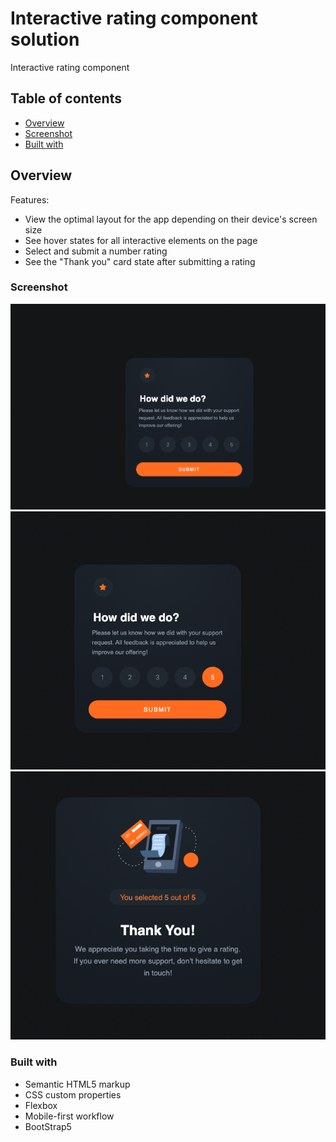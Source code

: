  # Interactive rating component solution

Interactive rating component

## Table of contents

- [Overview](#overview)
- [Screenshot](#screenshot)
- [Built with](#built-with)
 
## Overview
 
Features: 

- View the optimal layout for the app depending on their device's screen size
- See hover states for all interactive elements on the page
- Select and submit a number rating
- See the "Thank you" card state after submitting a rating

### Screenshot

![](./images/ReadMeScreenShotOne.png)
![](./images/ReadMeScreenShotTwo.png)
![](./images/ReadMeScreenShotThree.png)

 
### Built with

- Semantic HTML5 markup
- CSS custom properties
- Flexbox
- Mobile-first workflow
- BootStrap5
